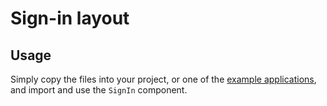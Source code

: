 # Sign-in layout

## Usage

Simply copy the files into your project, or one of the [example applications](https://github.com/mui-org/material-ui/tree/master/examples), and import and use the `SignIn` component.
